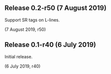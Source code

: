 Release 0.2-r50 (7 August 2019)
-------------------------------

Support SR tags on L-lines.

(7 August 2019, r50)



Release 0.1-r40 (6 July 2019)
-----------------------------

Initial release.

(6 July 2019, r40)
